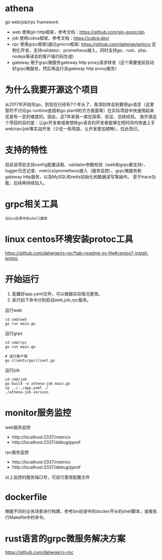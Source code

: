 # athena
go web/job/rpc framework
- web 使用gin http框架，参考文档：https://github.com/gin-gonic/gin
- job 使用cobra框架，参考文档：https://cobra.dev/
- rpc 使用grpc框架(通过gmicro框架: https://github.com/daheige/gmicro 定制化开发，支持validator、prometheus接入，同时支持go、rust、php、nodejs等语言的客户端代码生成)
- gateway 用于grpc微服务gateway http proxy请求转发（这个需要提前启动好grpc微服务，然后再运行该gateway http proxy服务）

# 为什么我要开源这个项目
从2017年开始写go，到现在已经有7个年头了，我深刻体会到要把go语言（这里暂时不讨论go runtime底层和go plan9的方方面面等）在实际项目中快速用起来还是有一定的难度的。因此，这7年来我一直在探索、验证、总结经验。
我开源这个项目的目的是：让go开发者或者想转go语言的开发者能够在短时间内快速上手web/rpc/job等实战开发（少走一些弯路，让开发更加顺畅），仅此而已。

# 支持的特性
目前该项目支持config配置读取、validator参数校验（web和grpc都支持）、logger日志记录、metrics/prometheus接入（服务监控）、grpc微服务和gateway http服务，以及MySQL和redis初始化和数据读写等操作。
至于trace功能，后续再持续加入。

# grpc相关工具
    见bin目录中的shell脚本

# linux centos环境安装protoc工具
https://github.com/daheige/rs-rpc?tab=readme-ov-file#centos7-install-protoc

# 开始运行
1. 配置好app.yaml文件，可以根据实际情况更改。
2. 执行如下命令分别启动web,job,rpc服务。

运行web
```shell
cd cmd/web
go run main.go
```

运行grpc
```shell
cd cmd/rpc
go run main.go

# 运行客户端
go clients/go/client.go
```

运行job
```shell
cd cmd/job
go build -o athena-job main.go
cp ../../app.yaml ./
./athena-job version
```

# monitor服务监控
web服务监控
- http://localhost:2337/metrics
- http://localhost:2337/debug/pprof

rpc服务监控
- http://localhost:3337/metrics
- http://localhost:3337/debug/pprof

以上监控的服务端口号，可自行更改配置文件

# dockerfile
根据不同的业务场景进行构建，参考bin目录中的docker开头的shell脚本，或者执行Makefile中的命令。

# rust语言的grpc微服务解决方案
https://github.com/daheige/rs-rpc
